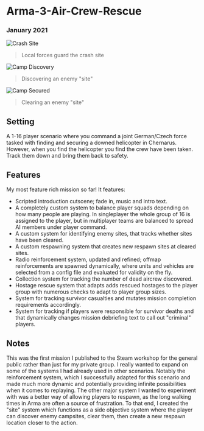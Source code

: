 # Arma-3-Air-Crew-Rescue
### January 2021
![Crash Site](https://user-images.githubusercontent.com/25553633/173253348-51e892d2-c898-47c4-b899-e967e0635244.png)
> Local forces guard the crash site
> 

![Camp Discovery](https://user-images.githubusercontent.com/25553633/173253118-8d29f44f-9a01-466f-b9f2-cc5672b459e3.png)
> Discovering an enemy "site"
> 
![Camp Secured](https://user-images.githubusercontent.com/25553633/173253120-b6e44241-3fc8-4d82-b3da-7916e0c4b0b4.png)
> Clearing an enemy "site"

## Setting
A 1-16 player scenario where you command a joint German/Czech force tasked with finding and securing a downed helicopter in Chernarus. However, when you find the helicopter you find the crew have been taken. Track them down and bring them back to safety.
## Features
My most feature rich mission so far!
It features:
- Scripted introduction cutscene; fade in, music and intro text.
- A completely custom system to balance player squads depending on how many people are playing. In singleplayer the whole group of 16 is assigned to the player, but in multiplayer teams are balanced to spread AI members under player command.
- A custom system for identifying enemy sites, that tracks whether sites have been cleared.
- A custom respawning system that creates new respawn sites at cleared sites.
- Radio reinforcement system, updated and refined; offmap reinforcements are spawned dynamically, where units and vehicles are selected from a config file and evaluated for validity on the fly.
- Collection system for tracking the number of dead aircrew discovered.
- Hostage rescue system that adapts adds rescued hostages to the player group with numerous checks to adapt to player group sizes.
- System for tracking survivor casualties and mutates mission completion requirements accordingly.
- System for tracking if players were responsible for survivor deaths and that dynamically changes mission debriefing text to call out "criminal" players.

## Notes
This was the first mission I published to the Steam workshop for the general public rather than just for my private group. I really wanted to expand on some of the systems I had already used in other scenarios. Notably the reinforcement system, which I successfully adapted for this scenario and made much more dynamic and potentially providing infinite possibilities when it comes to replaying. The other major system I wanted to experiment with was a better way of allowing players to respawn, as the long walking times in Arma are often a source of frustration. To that end, I created the "site" system which functions as a side objective system where the player can discover enemy campsites, clear them, then create a new respawn location closer to the action.
